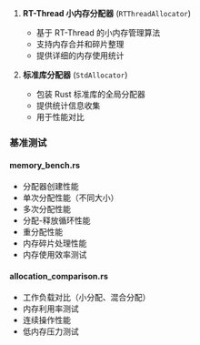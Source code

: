 1. **RT-Thread 小内存分配器** (`RTThreadAllocator`)
   - 基于 RT-Thread 的小内存管理算法
   - 支持内存合并和碎片整理
   - 提供详细的内存使用统计

2. **标准库分配器** (`StdAllocator`)
   - 包装 Rust 标准库的全局分配器
   - 提供统计信息收集
   - 用于性能对比

### 基准测试

#### memory_bench.rs
- 分配器创建性能
- 单次分配性能（不同大小）
- 多次分配性能
- 分配-释放循环性能
- 重分配性能
- 内存碎片处理性能
- 内存使用效率测试

#### allocation_comparison.rs
- 工作负载对比（小分配、混合分配）
- 内存利用率测试
- 连续操作性能
- 低内存压力测试